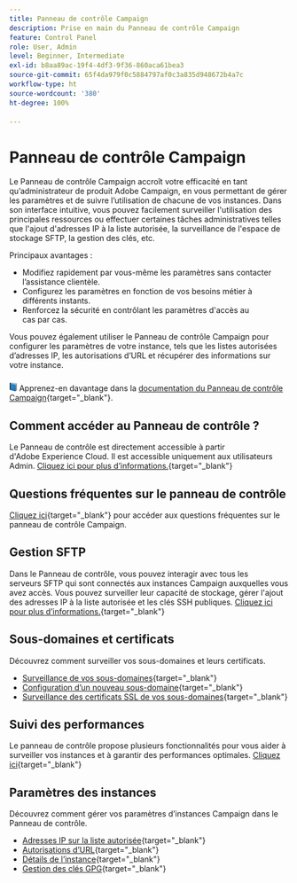 ```yaml
---
title: Panneau de contrôle Campaign
description: Prise en main du Panneau de contrôle Campaign
feature: Control Panel
role: User, Admin
level: Beginner, Intermediate
exl-id: b8aa89ac-19f4-4df3-9f36-860aca61bea3
source-git-commit: 65f4da979f0c5884797af0c3a835d948672b4a7c
workflow-type: ht
source-wordcount: '380'
ht-degree: 100%

---
```


# Panneau de contrôle Campaign

Le Panneau de contrôle Campaign accroît votre efficacité en tant qu’administrateur de produit Adobe Campaign, en vous permettant de gérer les paramètres et de suivre l’utilisation de chacune de vos instances. Dans son interface intuitive, vous pouvez facilement surveiller l&#39;utilisation des principales ressources ou effectuer certaines tâches administratives telles que l&#39;ajout d&#39;adresses IP à la liste autorisée, la surveillance de l&#39;espace de stockage SFTP, la gestion des clés, etc.

Principaux avantages :

* Modifiez rapidement par vous-même les paramètres sans contacter l’assistance clientèle.
* Configurez les paramètres en fonction de vos besoins métier à différents instants.
* Renforcez la sécurité en contrôlant les paramètres d&#39;accès au cas par cas.

Vous pouvez également utiliser le Panneau de contrôle Campaign pour configurer les paramètres de votre instance, tels que les listes autorisées d’adresses IP, les autorisations d’URL et récupérer des informations sur votre instance.

![](../assets/do-not-localize/book.png) Apprenez-en davantage dans la [documentation du Panneau de contrôle Campaign](https://experienceleague.adobe.com/docs/control-panel/using/control-panel-home.html?lang=fr){target="_blank"}.

## Comment accéder au Panneau de contrôle ?

Le Panneau de contrôle est directement accessible à partir d&#39;Adobe Experience Cloud. Il est accessible uniquement aux utilisateurs Admin. [Cliquez ici pour plus d’informations.](https://experienceleague.adobe.com/docs/control-panel/using/discover-control-panel/accessing-control-panel.html?lang=fr){target="_blank"}

## Questions fréquentes sur le panneau de contrôle

[Cliquez ici](https://experienceleague.adobe.com/docs/control-panel/using/faq.html?lang=fr#control-panel){target="_blank"} pour accéder aux questions fréquentes sur le panneau de contrôle Campaign.

## Gestion SFTP

Dans le Panneau de contrôle, vous pouvez interagir avec tous les serveurs SFTP qui sont connectés aux instances Campaign auxquelles vous avez accès. Vous pouvez surveiller leur capacité de stockage, gérer l&#39;ajout des adresses IP à la liste autorisée et les clés SSH publiques. [Cliquez ici pour plus d’informations.](https://experienceleague.adobe.com/docs/control-panel/using/sftp-management/about-sftp-management.html?lang=fr#sftp-management){target="_blank"}

## Sous-domaines et certificats

Découvrez comment surveiller vos sous-domaines et leurs certificats.

* [Surveillance de vos sous-domaines](https://experienceleague.adobe.com/docs/control-panel/using/subdomains-and-certificates/monitoring-subdomains.html?lang=fr){target="_blank"}
* [Configuration d’un nouveau sous-domaine](https://experienceleague.adobe.com/docs/control-panel/using/subdomains-and-certificates/setting-up-new-subdomain.html?lang=fr){target="_blank"}
* [Surveillance des certificats SSL de vos sous-domaines](https://experienceleague.adobe.com/docs/control-panel/using/subdomains-and-certificates/monitoring-ssl-certificates.html?lang=fr){target="_blank"}

## Suivi des performances

Le panneau de contrôle propose plusieurs fonctionnalités pour vous aider à surveiller vos instances et à garantir des performances optimales. [Cliquez ici](https://experienceleague.adobe.com/docs/control-panel/using/performance-monitoring/about-performance-monitoring.html?lang=fr){target="_blank"}


## Paramètres des instances

Découvrez comment gérer vos paramètres d’instances Campaign dans le Panneau de contrôle.
* [Adresses IP sur la liste autorisée](https://experienceleague.adobe.com/docs/control-panel/using/instances-settings/ip-allow-listing-instance-access.html?lang=fr){target="_blank"}
* [Autorisations d’URL](https://experienceleague.adobe.com/docs/control-panel/using/instances-settings/url-permissions.html?lang=fr){target="_blank"}
* [Détails de lʼinstance](https://experienceleague.adobe.com/docs/control-panel/using/instances-settings/instance-details.html?lang=fr){target="_blank"}
* [Gestion des clés GPG](https://experienceleague.adobe.com/docs/control-panel/using/instances-settings/gpg-keys-management.html?lang=fr){target="_blank"}
